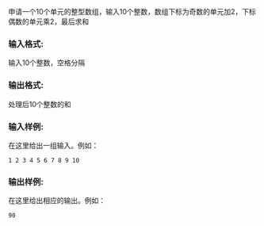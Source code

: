申请一个10个单元的整型数组，输入10个整数，数组下标为奇数的单元加2，下标偶数的单元乘2，最后求和

### 输入格式:

输入10个整数，空格分隔

### 输出格式:

处理后10个整数的和

### 输入样例:

在这里给出一组输入。例如：

```in
1 2 3 4 5 6 7 8 9 10
```

### 输出样例:

在这里给出相应的输出。例如：

```out
90
```

